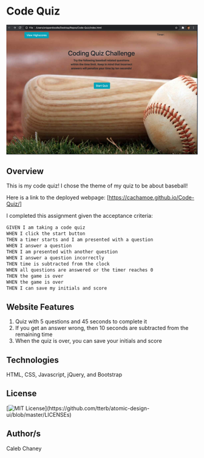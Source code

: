 # Code Quiz
![](https://github.com/Cachamoe/Code-Quiz/blob/master/Assets/Screen%20Shot%202020-08-27%20at%208.41.03%20PM.png)
## Overview
 This is my code quiz! I chose the theme of my quiz to be about baseball!

Here is a link to the deployed webpage: [https://cachamoe.github.io/Code-Quiz/]


I completed this assignment given the acceptance criteria: 


```
GIVEN I am taking a code quiz
WHEN I click the start button
THEN a timer starts and I am presented with a question
WHEN I answer a question
THEN I am presented with another question
WHEN I answer a question incorrectly
THEN time is subtracted from the clock
WHEN all questions are answered or the timer reaches 0
THEN the game is over
WHEN the game is over
THEN I can save my initials and score
```


## Website Features
1) Quiz with 5 questions and 45 seconds to complete it
2) If you get an answer wrong, then 10 seconds are subtracted from the remaining time
3) When the quiz is over, you can save your initials and score

## Technologies 
HTML, CSS, Javascript, jQuery, and Bootstrap

## License 
[![MIT License](https://img.shields.io/apm/l/atomic-design-ui.svg?)](https://github.com/tterb/atomic-design-ui/blob/master/LICENSEs)

## Author/s
Caleb Chaney
